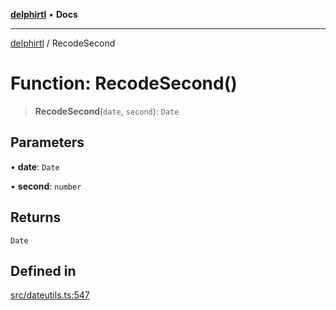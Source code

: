 [**delphirtl**](../README.md) • **Docs**

***

[delphirtl](../globals.md) / RecodeSecond

# Function: RecodeSecond()

> **RecodeSecond**(`date`, `second`): `Date`

## Parameters

• **date**: `Date`

• **second**: `number`

## Returns

`Date`

## Defined in

[src/dateutils.ts:547](https://github.com/chuacw/delphirtl/blob/99d8c44e63124381b30b888cd4b51a7f5a9f03a2/src/dateutils.ts#L547)
